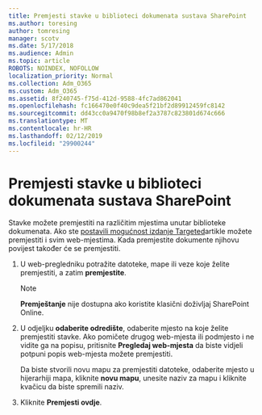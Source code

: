 ```yaml
---
title: Premjesti stavke u biblioteci dokumenata sustava SharePoint
ms.author: toresing
author: tomresing
manager: scotv
ms.date: 5/17/2018
ms.audience: Admin
ms.topic: article
ROBOTS: NOINDEX, NOFOLLOW
localization_priority: Normal
ms.collection: Adm_O365
ms.custom: Adm_O365
ms.assetid: 8f240745-f75d-412d-9588-4fc7ad862041
ms.openlocfilehash: fc166470e0f40c9dea5f21bf2d89912459fc8142
ms.sourcegitcommit: dd43cc0a9470f98b8ef2a3787c823801d674c666
ms.translationtype: MT
ms.contentlocale: hr-HR
ms.lasthandoff: 02/12/2019
ms.locfileid: "29900244"
---
```

# <a name="move-items-in-a-sharepoint-document-library"></a>Premjesti stavke u biblioteci dokumenata sustava SharePoint

Stavke možete premjestiti na različitim mjestima unutar biblioteke dokumenata. Ako ste [postavili mogućnost izdanje Targeted](https://go.microsoft.com/fwlink/?linkid=622980)artikle možete premjestiti i svim web-mjestima. Kada premjestite dokumente njihovu povijest također će se premjestiti.
  
1. U web-pregledniku potražite datoteke, mape ili veze koje želite premjestiti, a zatim **premjestite**.
    
    > [!NOTE]
    > **Premještanje** nije dostupna ako koristite klasični doživljaj SharePoint Online. 
  
2. U odjeljku **odaberite odredište**, odaberite mjesto na koje želite premjestiti stavke. Ako pomičete drugog web-mjesta ili podmjesto i ne vidite ga na popisu, pritisnite **Pregledaj web-mjesta** da biste vidjeli potpuni popis web-mjesta možete premjestiti. 
    
    Da biste stvorili novu mapu za premjestiti datoteke, odaberite mjesto u hijerarhiji mapa, kliknite **novu mapu**, unesite naziv za mapu i kliknite kvačicu da biste spremili naziv.
    
3. Kliknite **Premjesti ovdje**.
    

